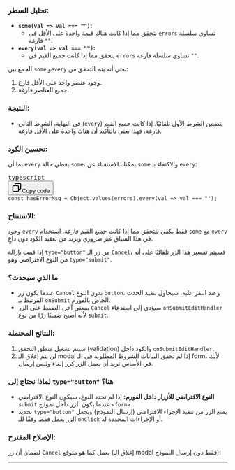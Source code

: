 ### **تحليل السطر:**

* **`some(val => val === "")`:**
  * يتحقق مما إذا كانت هناك قيمة واحدة على الأقل في `errors` تساوي سلسلة فارغة `""`.
* **`every(val => val === "")`:**
  * يتحقق مما إذا كانت جميع القيم في `errors` تساوي سلسلة فارغة `""`.

الجمع بين `some` و`every` يعني أنه يتم التحقق من:

1. وجود عنصر واحد على الأقل فارغ.
2. جميع العناصر فارغة.

### **النتيجة:**

* في النهاية، الشرط الثاني (`every`) يتضمن الشرط الأول تلقائيًا. إذا كانت جميع القيم فارغة، فهذا يعني بالتأكيد أن هناك واحدة على الأقل فارغة.

### **تحسين الكود:**

بما أن `every` يغطي حالة `some`، يمكنك الاستغناء عن `some` والاكتفاء بـ `every`:

<pre class="!overflow-visible"><div class="contain-inline-size rounded-md border-[0.5px] border-token-border-medium relative bg-token-sidebar-surface-primary dark:bg-gray-950"><div class="flex items-center text-token-text-secondary px-4 py-2 text-xs font-sans justify-between rounded-t-md h-9 bg-token-sidebar-surface-primary dark:bg-token-main-surface-secondary select-none">typescript</div><div class="sticky top-9 md:top-[5.75rem]"><div class="absolute bottom-0 right-2 flex h-9 items-center"><div class="flex items-center rounded bg-token-sidebar-surface-primary px-2 font-sans text-xs text-token-text-secondary dark:bg-token-main-surface-secondary"><span class="" data-state="closed"><button class="flex gap-1 items-center select-none py-1"><svg width="24" height="24" viewBox="0 0 24 24" fill="none" xmlns="http://www.w3.org/2000/svg" class="icon-sm"><path fill-rule="evenodd" clip-rule="evenodd" d="M7 5C7 3.34315 8.34315 2 10 2H19C20.6569 2 22 3.34315 22 5V14C22 15.6569 20.6569 17 19 17H17V19C17 20.6569 15.6569 22 14 22H5C3.34315 22 2 20.6569 2 19V10C2 8.34315 3.34315 7 5 7H7V5ZM9 7H14C15.6569 7 17 8.34315 17 10V15H19C19.5523 15 20 14.5523 20 14V5C20 4.44772 19.5523 4 19 4H10C9.44772 4 9 4.44772 9 5V7ZM5 9C4.44772 9 4 9.44772 4 10V19C4 19.5523 4.44772 20 5 20H14C14.5523 20 15 19.5523 15 19V10C15 9.44772 14.5523 9 14 9H5Z" fill="currentColor"></path></svg>Copy code</button></span></div></div></div><div class="overflow-y-auto p-4" dir="ltr"><code class="!whitespace-pre hljs language-typescript">const hasErrorMsg = Object.values(errors).every(val => val === "");
</code></div></div></pre>

### **الاستنتاج:**

وجود `every` فقط يكفي للتحقق مما إذا كانت جميع القيم فارغة. استخدام `some` مع `every` في هذا السياق غير ضروري ويزيد من تعقيد الكود دون داعٍ.


إذا قمت بإزالة `type="button"` من زر الـ `Cancel`، فسيتم تفسير هذا الزر تلقائيًا على أنه من النوع الافتراضي وهو `type="submit"`.

### **ما الذي سيحدث؟**

* عندما يكون زر `Cancel` بدون النوع `button`، وعند النقر عليه، سيحاول تنفيذ الحدث المرتبط بـ `onSubmit` الخاص بالفورم.
* بمعنى آخر، الضغط على الزر `Cancel` سيؤدي إلى استدعاء `onSubmitEditHandler` لأنه أصبح ضمنيًا زرًا من نوع `submit`.

### **النتائج المحتملة:**

1. سيتم تشغيل منطق التحقق (validation) والكود داخل `onSubmitEditHandler`.
2. لن يتم إغلاق الـ modal إذا لم تحقق البيانات الشروط المطلوبة في الـ form، لأنك في الأساس تريد أن يعمل الزر كزر إلغاء وليس إرسال.

### **لماذا نحتاج إلى `type="button"` هنا؟**

* **النوع الافتراضي للأزرار داخل الفورم:** إذا لم تحدد النوع، سيكون النوع الافتراضي `submit` عندما يكون الزر داخل نموذج `<form>`.
* تحديد `type="button"` يمنع الزر من تنفيذ الإجراء الافتراضي (إرسال النموذج) ويجعل الزر يعمل فقط وفقًا للـ `onClick` أو الإجراءات المحددة له.

### **الإصلاح المقترح:**

لضمان أن زر `Cancel` يعمل كما هو متوقع (إغلاق الـ modal فقط دون إرسال النموذج):

---

